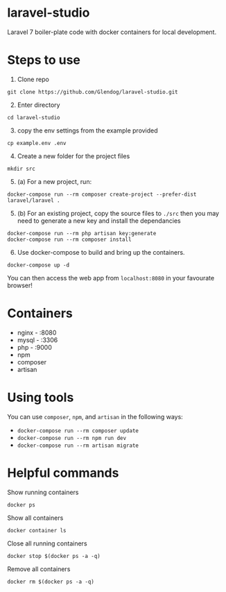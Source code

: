 # laravel-studio
Laravel 7 boiler-plate code with docker containers for local development.

# Steps to use

1) Clone repo
```
git clone https://github.com/Glendog/laravel-studio.git
```
2) Enter directory
```
cd laravel-studio
```
3) copy the env settings from the example provided
```
cp example.env .env
```
4) Create a new folder for the project files
```
mkdir src
```
5) (a) For a new project, run:
```
docker-compose run --rm composer create-project --prefer-dist laravel/laravel .
```
5) (b) For an existing project, copy the source files to `./src` then you may need to generate a new key and install the dependancies
```
docker-compose run --rm php artisan key:generate
docker-compose run --rm composer install
```
6) Use docker-compose to build and bring up the containers.
```
docker-compose up -d
```

You can then access the web app from `localhost:8080` in your favourate browser!

# Containers

- nginx - :8080
- mysql - :3306
- php - :9000
- npm
- composer
- artisan

# Using tools

You can use `composer`, `npm`, and `artisan` in the following ways:

- `docker-compose run --rm composer update`
- `docker-compose run --rm npm run dev`
- `docker-compose run --rm artisan migrate`

# Helpful commands

Show running containers

`docker ps`

Show all containers

`docker container ls`

Close all running containers

`docker stop $(docker ps -a -q)`

Remove all containers

`docker rm $(docker ps -a -q)`
